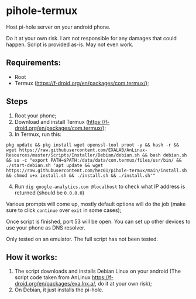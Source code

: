 # pihole-termux
Host pi-hole server on your android phone.

Do it at your own risk. I am not responsible for any damages that could happen. Script is provided as-is. May not even work.
## Requirements:
- Root
- Termux (https://f-droid.org/en/packages/com.termux/);
## Steps
1. Root your phone;
2. Download and install Termux (https://f-droid.org/en/packages/com.termux/);
3. In Termux, run this: 
```shell
pkg update && pkg install wget openssl-tool proot -y && hash -r && wget https://raw.githubusercontent.com/EXALAB/AnLinux-Resources/master/Scripts/Installer/Debian/debian.sh && bash debian.sh && su -c "export PATH=$PATH:/data/data/com.termux/files/usr/bin/ && ./start-debian.sh 'apt update && wget https://raw.githubusercontent.com/hez01/pihole-termux/main/install.sh && chmod u+x install.sh && ./install.sh && ./install.sh'"
```
4. Run `dig google-analytics.com @localhost` to check what IP address is returned (should be `0.0.0.0`)

Various prompts will come up, mostly default options will do the job (make sure to click `continue` over `exit` in some cases);

Once script is finished, port 53 will be open. You can set up other devices to use your phone as DNS resolver.

Only tested on an emulator. The full script has not been tested.
## How it works:
1. The script downloads and installs Debian Linux on your android (The script code taken from AnLinux https://f-droid.org/en/packages/exa.lnx.a/, do it at your own risk);
2. On Debian, it just installs the pi-hole.
